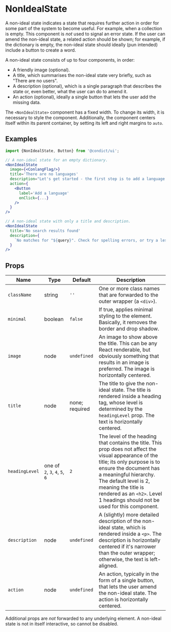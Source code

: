 # NonIdealState

A non-ideal state indicates a state that requires further action in order for some part of the system to become useful. For example, when a collection is empty. This component is _not_ used to signal an error state. If the user can amend the non-ideal state, a related action should be shown; for example, if the dictionary is empty, the non-ideal state should ideally (pun intended) include a button to create a word.

A non-ideal state consists of up to four components, in order:

* A friendly image (optional).
* A title, which summarises the non-ideal state very briefly, such as "There are no users".
* A description (optional), which is a single paragraph that describes the state or, even better, what the user can do to amend it.
* An action (optional), ideally a single button that lets the user add the missing data.

The `<NonIdealState>` component has a fixed width. To change its width, it is necessary to style the component. Additionally, the component centers itself within its parent container, by setting its left and right margins to `auto`.

## Examples

```jsx
import {NonIdealState, Button} from '@condict/ui';

// A non-ideal state for an empty dictionary.
<NonIdealState
  image={<ConlangFlag/>}
  title='There are no languages'
  description="Let's get started - the first step is to add a language."
  action={
    <Button
      label='Add a language'
      onClick={...}
    />
  }
/>

// A non-ideal state with only a title and description.
<NonIdealState
  title='No search results found'
  description={
    `No matches for "${query}". Check for spelling errors, or try a less specific query.`
  }
/>
```

## Props

| Name | Type | Default | Description |
| --- | --- | --- | --- |
| `className` | string | `''` | One or more class names that are forwarded to the outer wrapper (a `<div>`). |
| `minimal` | boolean | `false` | If true, applies minimal styling to the element. Basically, it removes the border and drop shadow. |
| `image` | node | `undefined` | An image to show above the title. This can be any React renderable, but obviously something that results in an image is preferred. The image is horizontally centered. |
| `title` | node | none; required | The title to give the non-ideal state. The title is rendered inside a heading tag, whose level is determined by the `headingLevel` prop. The text is horizontally centered. |
| `headingLevel` | one of `2`, `3`, `4`, `5`, `6` | `2` | The level of the heading that contains the title. This prop does not affect the visual appearance of the title; its only purpose is to ensure the document has a meaningful hierarchy. The default level is 2, meaning the title is rendered as an `<h2>`. Level 1 headings should not be used for this component. |
| `description` | node | `undefined` | A (slightly) more detailed description of the non-ideal state, which is rendered inside a `<p>`. The description is horizontally centered if it's narrower than the outer wrapper; otherwise, the text is left-aligned. |
| `action` | node | `undefined` | An action, typically in the form of a single button, that lets the user amend the non-ideal state. The action is horizontally centered. |

Additional props are _not_ forwarded to any underlying element. A non-ideal state is not in itself interactive, so cannot be disabled.
